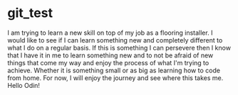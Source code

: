 # git_test
I am trying to learn a new skill on top of my job as a flooring installer. I would like to see if I can learn something new and completely different to what I do on a regular basis. If this is something I can persevere then I know that I have it in me to learn something new and to not be afraid of new things that come my way and enjoy the process of what I'm trying to achieve. Whether it is something small or as big as learning how to code from home. For now, I will enjoy the journey and see where this takes me.
Hello Odin!